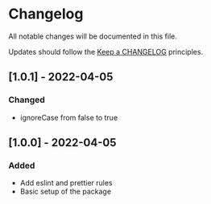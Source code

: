 # Changelog

All notable changes will be documented in this file.

Updates should follow the [Keep a CHANGELOG](http://keepachangelog.com/) principles.

## [1.0.1] - 2022-04-05

### Changed
- ignoreCase from false to true

## [1.0.0] - 2022-04-05

### Added
- Add eslint and prettier rules
- Basic setup of the package
